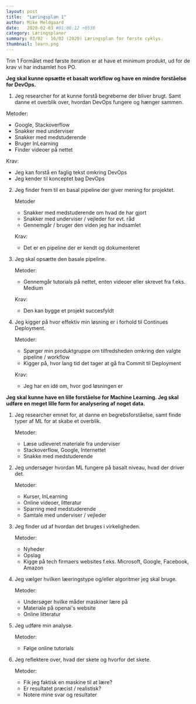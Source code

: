 ```yaml
---
layout: post
title:  "Læringsplan 1"
author: Mike Meldgaard
date:   2020-02-03 #01:00:12 +0530
category: Læringsplaner
summary: 03/02 - 16/02 (2020) Læringsplan for første cyklys.
thumbnail: learn.png
---
```

Trin 1
Formålet med første iteration er at have et minimum produkt, ud for de krav vi har indsamlet hos PO.

**Jeg skal kunne opsætte et basalt workflow og have en mindre forståelse for DevOps.**
1. Jeg researcher for at kunne forstå begreberne der bliver brugt. Samt danne et overblik over, hvordan DevOps fungere og hænger sammen.

  Metoder:
  - Google, Stackoverflow
  - Snakker med underviser
  - Snakker med medstuderende
  - Bruger InLearning
  - Finder videoer på nettet

  Krav:
  - Jeg kan forstå en faglig tekst omkring DevOps
  - Jeg kender til konceptet bag DevOps

2. Jeg finder frem til en basal pipeline der giver mening for projektet.

    Metoder
    - Snakker med medstuderende om hvad de har gjort
    - Snakker med underviser / vejleder for evt. råd
    - Gennemgår / bruger den viden jeg har indsamlet

    Krav:
    - Det er en pipeline der er kendt og dokumenteret

3. Jeg skal opsætte den basale pipeline.

    Metoder:
    - Gennemgår tutorials på nettet, enten videoer eller skrevet fra f.eks. Medium

    Krav:
    - Den kan bygge et projekt succesfyldt

4. Jeg kigger på hvor effektiv min løsning er i forhold til Continues Deployment.<br>

    Metoder:
    - Spørger min produktgruppe om tilfredsheden omkring den valgte pipeline / workflow
    - Kigger på, hvor lang tid det tager at gå fra Commit til Deployment

    Krav:
    - Jeg har en idé om, hvor god løsningen er

**Jeg skal kunne have en lille forståelse for Machine Learning. Jeg skal udføre en meget lille form for analysering af noget data.**
1. Jeg researcher emnet for, at danne en begrebsforståelse, samt finde typer af ML for at skabe et overblik.<br>

    Metoder:
    - Læse udleveret materiale fra underviser<br>
    - Stackoverflow, Google, Internettet<br>
    - Snakke med medstuderende<br>

3. Jeg undersøger hvordan ML fungere på basalt niveau, hvad der driver det.<br>

    Metoder:
    - Kurser, InLearning<br>
    - Online videoer, litteratur<br>
    - Sparring med medstuderende<br>
    - Samtale med underviser / vejleder<br>

4. Jeg finder ud af hvordan det bruges i virkeligheden.<br>

    Metoder:
    - Nyheder<br>
    - Opslag<br>
    - Kigge på tech firmaers websites f.eks. Microsoft, Google, Facebook, Amazon<br>

5. Jeg vælger hvilken læeringstype og/eller algoritmer jeg skal bruge.<br>

    Metoder:
    - Undersøger hvilke måder maskiner lære på<br>
    - Materiale på openai's website<br>
    - Online litteratur<br>

6. Jeg udføre min analyse.<br>

    Metoder:
    - Følge online tutorials<br>

7. Jeg reflektere over, hvad der skete og hvorfor det skete.<br>

    Metoder:
    - Fik jeg faktisk en maskine til at lære?<br>
    - Er resultatet præcist / realistisk?<br>
    - Notere mine svar og resultater
